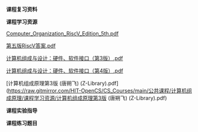 <!-- tabs:start -->
**课程复习资料**

**课程学习资源**

[Computer_Organization_RiscV_Edition_5th.pdf](https://raw.gitmirror.com/HIT-OpenCS/CS_Courses/main/公共课程/计算机组成原理/课程学习资源/Computer_Organization_RiscV_Edition_5th.pdf)

[第五版RiscV答案.pdf](https://raw.gitmirror.com/HIT-OpenCS/CS_Courses/main/公共课程/计算机组成原理/课程学习资源/第五版RiscV答案.pdf)

[计算机组成与设计：硬件、软件接口（第3版）.pdf](https://raw.gitmirror.com/HIT-OpenCS/CS_Courses/main/公共课程/计算机组成原理/课程学习资源/计算机组成与设计：硬件、软件接口（第3版）.pdf)

[计算机组成与设计：硬件、软件接口（第4版）.pdf](https://raw.gitmirror.com/HIT-OpenCS/CS_Courses/main/公共课程/计算机组成原理/课程学习资源/计算机组成与设计：硬件、软件接口（第4版）.pdf)

[计算机组成原理第3版 (唐朔飞) (Z-Library).pdf](https://raw.gitmirror.com/HIT-OpenCS/CS_Courses/main/公共课程/计算机组成原理/课程学习资源/计算机组成原理第3版 (唐朔飞) (Z-Library).pdf)

**课程实验指导**

**课程练习题目**

<!-- tabs:end -->